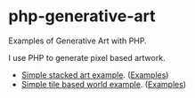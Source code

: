 # php-generative-art

Examples of Generative Art with PHP.

I use PHP to generate pixel based artwork.

* [Simple stacked art example](https://github.com/BinaryMoon/php-generative-art/tree/main/image-stacks). ([Examples](https://opensea.io/collection/binary-block-stars))
* [Simple tile based world example](https://github.com/BinaryMoon/php-generative-art/tree/main/simple-tiles). ([Examples](https://opensea.io/collection/iso-city-blocks))
